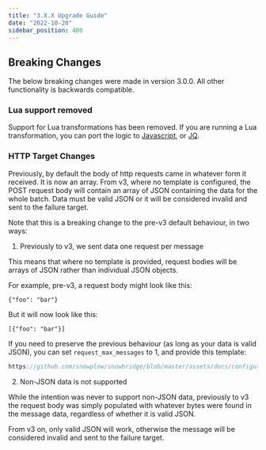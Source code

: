 ```yaml
---
title: "3.X.X Upgrade Guide"
date: "2022-10-20"
sidebar_position: 400
---
```


## Breaking Changes

The below breaking changes were made in version 3.0.0. All other functionality is backwards compatible.

### Lua support removed

Support for Lua transformations has been removed. If you are running a Lua transformation, you can port the logic to [Javascript](/docs/destinations/forwarding-events/snowbridge/configuration/transformations/custom-scripts/javascript-configuration/index.md), or [JQ](/docs/destinations/forwarding-events/snowbridge/configuration/transformations/builtin/jq.md).

### HTTP Target Changes

Previously, by default the body of http requests came in whatever form it received. It is now an array. From v3, where no template is configured, the POST request body will contain an array of JSON containing the data for the whole batch. Data must be valid JSON or it will be considered invalid and sent to the failure target.

Note that this is a breaking change to the pre-v3 default behaviour, in two ways:

1. Previously to v3, we sent data one request per message

This means that where no template is provided, request bodies will be arrays of JSON rather than individual JSON objects. 

For example, pre-v3, a request body might look like this:

```
{"foo": "bar"}
```

But it will now look like this:

```
[{"foo": "bar"}]
```

If you need to preserve the previous behaviour (as long as your data is valid JSON), you can set `request_max_messages` to 1, and provide this template:

```go reference
https://github.com/snowplow/snowbridge/blob/master/assets/docs/configuration/targets/http-template-unwrap-example.file
```

2. Non-JSON data is not supported

While the intention was never to support non-JSON data, previously to v3 the request body was simply populated with whatever bytes were found in the message data, regardless of whether it is valid JSON.

From v3 on, only valid JSON will work, otherwise the message will be considered invalid and sent to the failure target.

